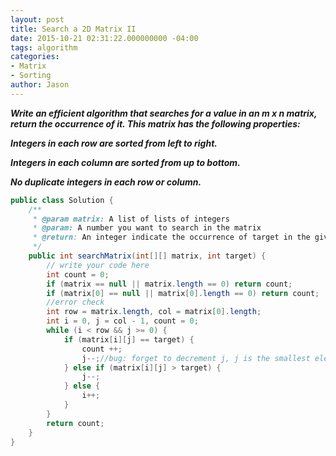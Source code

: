 ```yaml
---
layout: post
title: Search a 2D Matrix II
date: 2015-10-21 02:31:22.000000000 -04:00
tags: algorithm
categories:
- Matrix
- Sorting
author: Jason
---
```

<p><strong><em>Write an efficient algorithm that searches for a value in an m x n matrix, return the occurrence of it. This matrix has the following properties:</p>

Integers in each row are sorted from left to right.</p>
Integers in each column are sorted from up to bottom.</p>
No duplicate integers in each row or column.</em></strong></p>
``` java
public class Solution {
    /**
     * @param matrix: A list of lists of integers
     * @param: A number you want to search in the matrix
     * @return: An integer indicate the occurrence of target in the given matrix
     */
    public int searchMatrix(int[][] matrix, int target) {
        // write your code here
        int count = 0;
        if (matrix == null || matrix.length == 0) return count;
        if (matrix[0] == null || matrix[0].length == 0) return count;
        //error check
        int row = matrix.length, col = matrix[0].length;
        int i = 0, j = col - 1, count = 0;
        while (i < row && j >= 0) {
            if (matrix[i][j] == target) {
                count ++;
                j--;//bug: forget to decrement j, j is the smallest element in this column, the rest elements woule be larger
            } else if (matrix[i][j] > target) {
                j--;
            } else {
                i++;
            }
        }
        return count;
    }
}
```
